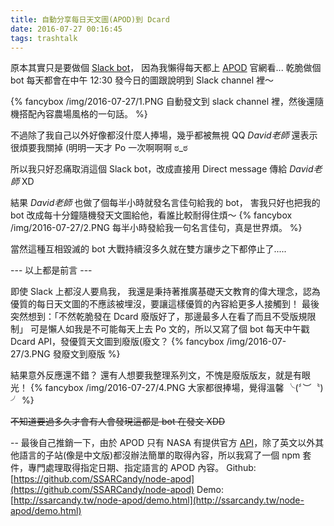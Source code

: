 ```yaml
---
title: 自動分享每日天文圖(APOD)到 Dcard
date: 2016-07-27 00:16:45
tags: trashtalk
---
```


原本其實只是要做個 [Slack bot](https://api.slack.com/bot-users)，
因為我懶得每天都上 [APOD](http://www.phys.ncku.edu.tw/~astrolab/mirrors/apod/archivepix.html) 官網看...
乾脆做個 bot 每天都會在中午 12:30 發今日的圖跟說明到 Slack channel 裡～
<!-- more -->
{% fancybox /img/2016-07-27/1.PNG 自動發文到 slack channel 裡，然後還隨機搭配內容農場風格的一句話。 %}

不過除了我自己以外好像都沒什麼人捧場，幾乎都被無視 QQ
_David老師_ 還表示很煩要我關掉 (明明一天才 Po 一次啊啊啊 ಠ_ಠ

所以我只好忍痛取消這個 Slack bot，改成直接用 Direct message 傳給 _David老師_ XD

結果 _David老師_ 也做了個每半小時就發名言佳句給我的 bot，
害我只好也把我的 bot 改成每十分鐘隨機發天文圖給他，看誰比較耐得住煩～
{% fancybox /img/2016-07-27/2.PNG 每半小時發給我一句名言佳句，真是世界煩。 %}

當然這種互相毀滅的 bot 大戰持續沒多久就在雙方讓步之下都停止了.....

--- 以上都是前言 ---

即使 Slack 上都沒人要鳥我，
我還是秉持著推廣基礎天文教育的偉大理念，認為優質的每日天文圖的不應該被埋沒，要讓這樣優質的內容給更多人接觸到！
最後突然想到：「不然乾脆發在 Dcard 廢版好了，那邊最多人在看了而且不受版規限制」
可是懶人如我是不可能每天上去 Po 文的，所以又寫了個 bot 每天中午戳 Dcard API，發優質天文圖到廢版(廢文？
{% fancybox /img/2016-07-27/3.PNG 發廢文到廢版 %}

結果意外反應還不錯？
還有人想要我整理系列文，不愧是廢版版友，就是有眼光！
{% fancybox /img/2016-07-27/4.PNG 大家都很捧場，覺得溫馨 ╰(〞︶〝) ╯ %}

~~不知道要過多久才會有人會發現這都是 bot 在發文 XDD~~

--
最後自己推銷一下，由於 APOD 只有 NASA 有提供官方 [API](https://api.nasa.gov/)，除了英文以外其他語言的子站(像是中文版)都沒辦法簡單的取得內容，所以我寫了一個 npm 套件，專門處理取得指定日期、指定語言的 APOD 內容。
Github: [https://github.com/SSARCandy/node-apod](https://github.com/SSARCandy/node-apod)
Demo: [http://ssarcandy.tw/node-apod/demo.html](http://ssarcandy.tw/node-apod/demo.html)
